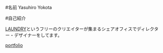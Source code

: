 #名前
Yasuhiro Yokota

#自己紹介

[LAUNDRY](http://ldy-tokyo.jp/)というフリーのクリエイターが集まるシェアオフィスでディレクター・デザイナーをしてます。

[portfolio](http://yasuhiroyokota.com/)
